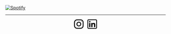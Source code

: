 [![Spotify](https://novatorem.othub.vercel.app/api/spotify)](https://open.spotify.com/user/othbak)
<br/><hr/>
<p align='center'>
    <a href="https://instagram.com/othbak"><img height="30" src="https://github.com/othub/othub/blob/main/icons/instagram.png?raw=true"></a>&nbsp;&nbsp;
    <a href="https://www.linkedin.com/in/othbak/"><img height="30" src="https://github.com/othub/othub/blob/main/icons/linkedin.png?raw=true"></a>
</p>
